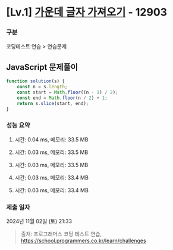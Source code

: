 # [Lv.1] [가운데 글자 가져오기](https://school.programmers.co.kr/learn/courses/30/lessons/12903?language=javascript) - 12903 

### 구분

코딩테스트 연습 > 연습문제

## JavaScript 문제풀이

```js
function solution(s) {
    const n = s.length;
    const start = Math.floor((n - 1) / 2);
    const end = Math.floor(n / 2) + 1;
    return s.slice(start, end);
}
```

### 성능 요약

1. 시간: 0.04 ms, 메모리: 33.5 MB

2. 시간: 0.03 ms, 메모리: 33.5 MB
3. 시간: 0.03 ms, 메모리: 33.5 MB
4. 시간: 0.03 ms, 메모리: 33.4 MB
5. 시간: 0.03 ms, 메모리: 33.4 MB

### 제출 일자

2024년 11월 02일 (토) 21:33

> 출처: 프로그래머스 코딩 테스트 연습, https://school.programmers.co.kr/learn/challenges